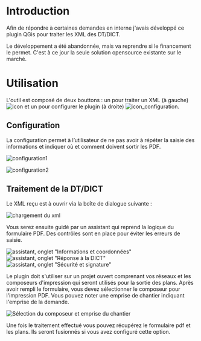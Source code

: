 # Introduction

Afin de répondre à certaines demandes en interne j'avais développé ce plugin QGis pour traiter les XML des DT/DICT.

Le développement a été abandonnée, mais va reprendre si le financement le permet. C'est à ce jour la seule solution opensource existante sur le marché.

# Utilisation

L'outil est composé de deux bouttons : un pour traiter un XML (à gauche) ![icon](icon.png) et un pour configurer le plugin (à droite) ![icon_configuration](icon_configuration.png).

## Configuration
La configuration permet à l’utilisateur de ne pas avoir à répéter la saisie des informations et indiquer où et comment doivent sortir les PDF.

![configuration1](images/configuration.png)

![configuration2](images/configuration2.png)

## Traitement de la DT/DICT

Le XML reçu est à ouvrir via la boîte de dialogue suivante :

![chargement du xml](images/chargement_xml.png)

Vous serez ensuite guidé par un assistant qui reprend la logique du formulaire PDF. Des contrôles sont en place pour éviter les erreurs de saisie.

![assistant, onglet "Informations et coordonnées"](images/wizard1.png)
![assistant, onglet "Réponse à la DICT"](images/wizard2.png)
![assistant, onglet "Sécurité et signature"](images/wizard3.png)

Le plugin doit s'utiliser sur un projet ouvert comprenant vos réseaux et les composeurs d'impression qui seront utilisés pour la sortie des plans.
Après avoir rempli le formulaire, vous devez sélectionner le composeur pour l'impression PDF. Vous pouvez noter une emprise de chantier indiquant l'emprise de la demande.

![Sélection du composeur et emprise du chantier](images/selection_composeur.png)

Une fois le traitement effectué vous pouvez récupérez le formulaire pdf et les plans. Ils seront fusionnés si vous avez configuré cette option.

